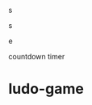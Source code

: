 



















s










































s





















e






























countdown timer






















# ludo-game

















